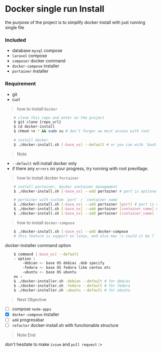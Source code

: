 # Docker single run Install
the purpose of the project is to simplify docker install with just running single file

### Included
- database `mysql` compose
- `laravel` compose
- `composer` docker command
- `docker-compose` installer
- `portainer` installer

### Requirement
- git
- curl


> how to install `Docker`

``` bash
    # clone this repo and enter on the project
    $ git clone {repo_url}
    $ cd docker-install
    $ chmod +x * && sudo su # don't forger we must access with root
    
    # install docker
    $ ./docker-install.sh [-base_os] --default # or you can with `bash docker-install.sh`
```

> Note
- `--default` will install docker only
- if there any `errors` on your progress, try running with root previllage.

> how to install docker `Portainer`

```bash
    # install portainer, docker container management
    $ ./docker-install.sh [-base_os] --add portainer # port is optional, default 9000, container name is portainer

    # portainer with custom `port` / `container name`
    $ ./docker-install.sh [-base_os] --add portainer [port] # port is optional, default 9000
    $ ./docker-install.sh [-base_os] --add portainer [container_name] # port is optional, default 9000
    $ ./docker-install.sh [-base_os] --add portainer [container_name] [port] # port is optional, default 9000
```

> how to install `docker-compose`

```bash
    $ ./docker-install.sh [-base_os] --add docker-compose
    # this feature is support on linux, and also mac :> could it be ?
```

docker-installer command option
```bash
    $ command [-base_os] --default
    - option : 
        -debian <- base OS debias .deb specify
        -fedora <- base OS fedora like centos etc
        -ubuntu <- base OS ubuntu
    ex :
    $ ./docker-installer.sh -debian --default # for debias
    $ ./docker-installer.sh -fedora --default # for fedora
    $ ./docker-installer.sh -ubuntu --default # for ubuntu
```

> Next Objective

- [ ] compose `node-apps`
- [X] `docker-compose` installer
- [ ] `add` progressbar
- [ ] `refactor` docker-install.sh with functionable structure

> Note End

<kankuu> don't hesitate to make `issue` and `pull request` :>
